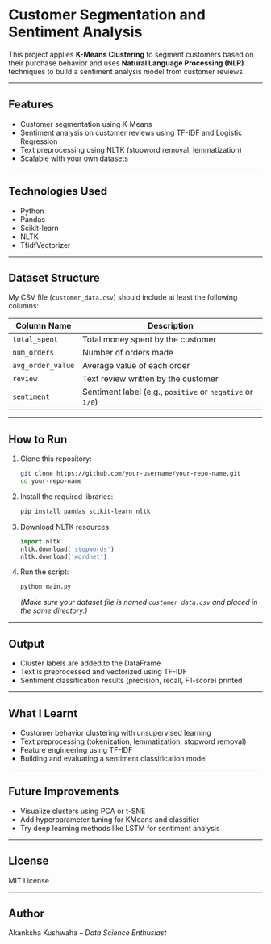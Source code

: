 # Customer Segmentation and Sentiment Analysis

This project applies **K-Means Clustering** to segment customers based on their purchase behavior and uses **Natural Language Processing (NLP)** techniques to build a sentiment analysis model from customer reviews.

---

## Features

- Customer segmentation using K-Means
- Sentiment analysis on customer reviews using TF-IDF and Logistic Regression
- Text preprocessing using NLTK (stopword removal, lemmatization)
- Scalable with your own datasets

---

## Technologies Used

- Python
- Pandas
- Scikit-learn
- NLTK
- TfidfVectorizer

---

## Dataset Structure

My CSV file (`customer_data.csv`) should include at least the following columns:

| Column Name      | Description                              |
|------------------|------------------------------------------|
| `total_spent`    | Total money spent by the customer        |
| `num_orders`     | Number of orders made                    |
| `avg_order_value`| Average value of each order              |
| `review`         | Text review written by the customer      |
| `sentiment`      | Sentiment label (e.g., `positive` or `negative` or `1/0`) |

---

## How to Run

1. Clone this repository:

   ```bash
   git clone https://github.com/your-username/your-repo-name.git
   cd your-repo-name
   ```

2. Install the required libraries:

   ```bash
   pip install pandas scikit-learn nltk
   ```

3. Download NLTK resources:

   ```python
   import nltk
   nltk.download('stopwords')
   nltk.download('wordnet')
   ```

4. Run the script:

   ```bash
   python main.py
   ```

   *(Make sure your dataset file is named `customer_data.csv` and placed in the same directory.)*

---

## Output

- Cluster labels are added to the DataFrame
- Text is preprocessed and vectorized using TF-IDF
- Sentiment classification results (precision, recall, F1-score) printed

---

## What I Learnt

- Customer behavior clustering with unsupervised learning
- Text preprocessing (tokenization, lemmatization, stopword removal)
- Feature engineering using TF-IDF
- Building and evaluating a sentiment classification model

---

## Future Improvements

- Visualize clusters using PCA or t-SNE
- Add hyperparameter tuning for KMeans and classifier
- Try deep learning methods like LSTM for sentiment analysis

---

## License

MIT License

---

## Author

Akanksha Kushwaha – *Data Science Enthusiast*
